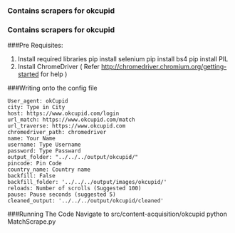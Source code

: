 ### Contains scrapers for okcupid
### Contains scrapers for okcupid

###Pre Requisites:
1. Install required libraries
  pip install selenium
  pip install bs4
  pip install PIL
3. Install ChromeDriver ( Refer http://chromedriver.chromium.org/getting-started for help )

###Writing onto the config file
```
User_agent: okCupid
city: Type in City
host: https://www.okcupid.com/login
url_match: https://www.okcupid.com/match
url_traverse: https://www.okcupid.com
chromedriver_path: chromedriver
name: Your Name
username: Type Username
password: Type Passward
output_folder: "../../../output/okcupid/"
pincode: Pin Code
country_name: Country name
backfill: False
backfill_folder: '../../../output/images/okcupid/'
reloads: Number of scrolls (Suggested 100)
pause: Pause seconds (suggested 5)
cleaned_output: '../../../output/okcupid/cleaned'
```
###Running The Code
Navigate to src/content-acquisition/okcupid
python MatchScrape.py

